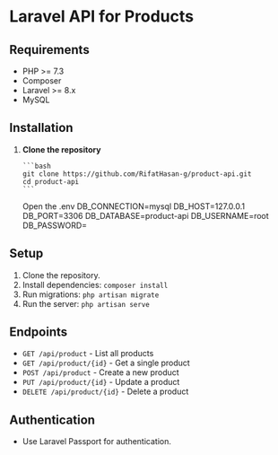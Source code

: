 # Laravel API for Products

## Requirements

-   PHP >= 7.3
-   Composer
-   Laravel >= 8.x
-   MySQL

## Installation

1.  **Clone the repository**

        ```bash
        git clone https://github.com/RifatHasan-g/product-api.git
        cd product-api
        ```

    Open the .env
    DB_CONNECTION=mysql
    DB_HOST=127.0.0.1
    DB_PORT=3306
    DB_DATABASE=product-api
    DB_USERNAME=root
    DB_PASSWORD=

## Setup

1. Clone the repository.
2. Install dependencies: `composer install`
3. Run migrations: `php artisan migrate`
4. Run the server: `php artisan serve`

## Endpoints

-   `GET /api/product` - List all products
-   `GET /api/product/{id}` - Get a single product
-   `POST /api/product` - Create a new product
-   `PUT /api/product/{id}` - Update a product
-   `DELETE /api/product/{id}` - Delete a product

## Authentication

-   Use Laravel Passport for authentication.
